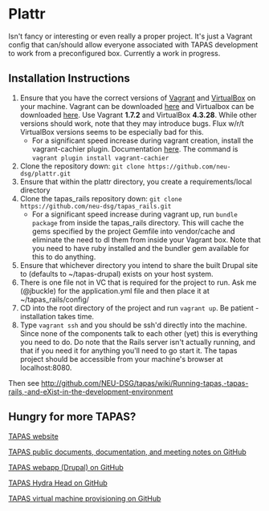 Plattr
=======

Isn't fancy or interesting or even really a proper project.  It's just a Vagrant config that can/should allow everyone associated with TAPAS development to work from a preconfigured box.  Currently a work in progress.

## Installation Instructions 

1. Ensure that you have the correct versions of [Vagrant](http://www.vagrantup.com/) and [VirtualBox](https://www.virtualbox.org/) on your machine.  Vagrant can be downloaded [here](https://www.vagrantup.com/downloads.html) and Virtualbox can be downloaded [here](https://www.virtualbox.org/wiki/Downloads).  Use Vagrant **1.7.2** and VirtualBox **4.3.28**.  While other versions should work, note that they may introduce bugs.  Flux w/r/t VirtualBox versions seems to be especially bad for this.  
    * For a significant speed increase during vagrant creation, install the vagrant-cachier plugin.  Documentation [here](https://github.com/fgrehm/vagrant-cachier).  The command is ``vagrant plugin install vagrant-cachier``
2. Clone the repository down: ``git clone https://github.com/neu-dsg/plattr.git``
3. Ensure that within the plattr directory, you create a requirements/local directory 
3. Clone the tapas_rails repository down: ``git clone https://github.com/neu-dsg/tapas_rails.git``
    * For a significant speed increase during vagrant up, run ``bundle package`` from inside the tapas_rails directory.  This will cache the gems specified by the project Gemfile into vendor/cache and eliminate the need to dl them from inside your Vagrant box.  Note that you need to have ruby installed and the bundler gem available for this to do anything.
4. Ensure that whichever directory you intend to share the built Drupal site to (defaults to ~/tapas-drupal) exists on your host system. 
5.  There is one file not in VC that is required for the project to run.  Ask me (@jbuckle) for the application.yml file and then place it at ~/tapas_rails/config/
6. CD into the root directory of the project and run ``vagrant up``.  Be patient - installation takes time. 
7. Type ``vagrant ssh`` and you should be ssh'd directly into the machine.  Since none of the components talk to each other (yet) this is everything you need to do.  Do note that the Rails server isn't actually running, and that if you need it for anything you'll need to go start it.  The tapas project should be accessible from your machine's browser at localhost:8080.

Then see http://github.com/NEU-DSG/tapas/wiki/Running-tapas,-tapas-rails,-and-eXist-in-the-development-environment

## Hungry for more TAPAS?
[TAPAS website](http://www.tapasproject.org/)

[TAPAS public documents, documentation, and meeting notes on GitHub](https://github.com/NEU-DSG/tapas-docs)

[TAPAS webapp (Drupal) on GitHub](https://github.com/NEU-DSG/tapas)

[TAPAS Hydra Head on GitHub](https://github.com/NEU-DSG/tapas_rails)

[TAPAS virtual machine provisioning on GitHub](https://github.com/NEU-DSG/plattr)

